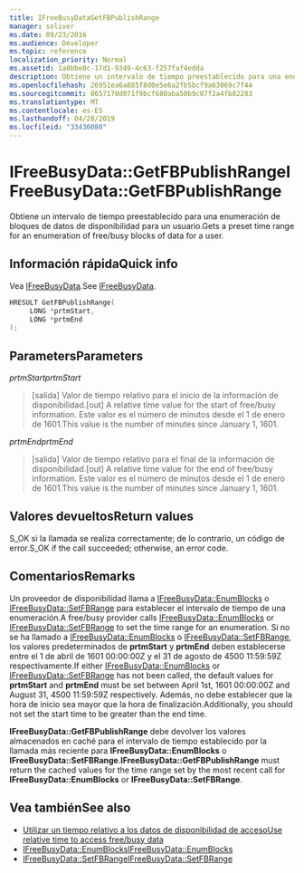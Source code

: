 ```yaml
---
title: IFreeBusyDataGetFBPublishRange
manager: soliver
ms.date: 09/23/2016
ms.audience: Developer
ms.topic: reference
localization_priority: Normal
ms.assetid: 1a8bbe0c-17d1-9349-4c63-f257faf4edda
description: Obtiene un intervalo de tiempo preestablecido para una enumeración de bloques de datos de disponibilidad para un usuario.
ms.openlocfilehash: 26951ea6a885f8d0e5e6a2fb5bcf9a63069c7f44
ms.sourcegitcommit: 8657170d071f9bcf680aba50b9c07f2a4fb82283
ms.translationtype: MT
ms.contentlocale: es-ES
ms.lasthandoff: 04/28/2019
ms.locfileid: "33430080"
---
```

# <a name="ifreebusydatagetfbpublishrange"></a><span data-ttu-id="f3dd6-103">IFreeBusyData::GetFBPublishRange</span><span class="sxs-lookup"><span data-stu-id="f3dd6-103">IFreeBusyData::GetFBPublishRange</span></span>

<span data-ttu-id="f3dd6-104">Obtiene un intervalo de tiempo preestablecido para una enumeración de bloques de datos de disponibilidad para un usuario.</span><span class="sxs-lookup"><span data-stu-id="f3dd6-104">Gets a preset time range for an enumeration of free/busy blocks of data for a user.</span></span>
  
## <a name="quick-info"></a><span data-ttu-id="f3dd6-105">Información rápida</span><span class="sxs-lookup"><span data-stu-id="f3dd6-105">Quick info</span></span>

<span data-ttu-id="f3dd6-106">Vea [IFreeBusyData](ifreebusydata.md).</span><span class="sxs-lookup"><span data-stu-id="f3dd6-106">See [IFreeBusyData](ifreebusydata.md).</span></span>
  
```cpp
HRESULT GetFBPublishRange( 
     LONG *prtmStart,  
     LONG *prtmEnd 
);

```

## <a name="parameters"></a><span data-ttu-id="f3dd6-107">Parameters</span><span class="sxs-lookup"><span data-stu-id="f3dd6-107">Parameters</span></span>

<span data-ttu-id="f3dd6-108">_prtmStart_</span><span class="sxs-lookup"><span data-stu-id="f3dd6-108">_prtmStart_</span></span>
  
> <span data-ttu-id="f3dd6-109">[salida] Valor de tiempo relativo para el inicio de la información de disponibilidad.</span><span class="sxs-lookup"><span data-stu-id="f3dd6-109">[out] A relative time value for the start of free/busy information.</span></span> <span data-ttu-id="f3dd6-110">Este valor es el número de minutos desde el 1 de enero de 1601.</span><span class="sxs-lookup"><span data-stu-id="f3dd6-110">This value is the number of minutes since January 1, 1601.</span></span>
    
<span data-ttu-id="f3dd6-111">_prtmEnd_</span><span class="sxs-lookup"><span data-stu-id="f3dd6-111">_prtmEnd_</span></span>
  
> <span data-ttu-id="f3dd6-112">[salida] Valor de tiempo relativo para el final de la información de disponibilidad.</span><span class="sxs-lookup"><span data-stu-id="f3dd6-112">[out] A relative time value for the end of free/busy information.</span></span> <span data-ttu-id="f3dd6-113">Este valor es el número de minutos desde el 1 de enero de 1601.</span><span class="sxs-lookup"><span data-stu-id="f3dd6-113">This value is the number of minutes since January 1, 1601.</span></span>
    
## <a name="return-values"></a><span data-ttu-id="f3dd6-114">Valores devueltos</span><span class="sxs-lookup"><span data-stu-id="f3dd6-114">Return values</span></span>

<span data-ttu-id="f3dd6-115">S_OK si la llamada se realiza correctamente; de lo contrario, un código de error.</span><span class="sxs-lookup"><span data-stu-id="f3dd6-115">S_OK if the call succeeded; otherwise, an error code.</span></span>
  
## <a name="remarks"></a><span data-ttu-id="f3dd6-116">Comentarios</span><span class="sxs-lookup"><span data-stu-id="f3dd6-116">Remarks</span></span>

<span data-ttu-id="f3dd6-117">Un proveedor de disponibilidad llama a [IFreeBusyData::EnumBlocks](ifreebusydata-enumblocks.md) o [IFreeBusyData::SetFBRange](ifreebusydata-setfbrange.md) para establecer el intervalo de tiempo de una enumeración.</span><span class="sxs-lookup"><span data-stu-id="f3dd6-117">A free/busy provider calls [IFreeBusyData::EnumBlocks](ifreebusydata-enumblocks.md) or [IFreeBusyData::SetFBRange](ifreebusydata-setfbrange.md) to set the time range for an enumeration.</span></span> <span data-ttu-id="f3dd6-118">Si no se ha llamado a [IFreeBusyData::EnumBlocks](ifreebusydata-enumblocks.md) o [IFreeBusyData::SetFBRange,](ifreebusydata-setfbrange.md) los valores predeterminados de **prtmStart** y **prtmEnd** deben establecerse entre el 1 de abril de 1601 00:00:00Z y el 31 de agosto de 4500 11:59:59Z respectivamente.</span><span class="sxs-lookup"><span data-stu-id="f3dd6-118">If either [IFreeBusyData::EnumBlocks](ifreebusydata-enumblocks.md) or [IFreeBusyData::SetFBRange](ifreebusydata-setfbrange.md) has not been called, the default values for **prtmStart** and **prtmEnd** must be set between April 1st, 1601 00:00:00Z and August 31, 4500 11:59:59Z respectively.</span></span> <span data-ttu-id="f3dd6-119">Además, no debe establecer que la hora de inicio sea mayor que la hora de finalización.</span><span class="sxs-lookup"><span data-stu-id="f3dd6-119">Additionally, you should not set the start time to be greater than the end time.</span></span> 
  
<span data-ttu-id="f3dd6-120">**IFreeBusyData::GetFBPublishRange** debe devolver los valores almacenados en caché para el intervalo de tiempo establecido por la llamada más reciente para **IFreeBusyData::EnumBlocks** o **IFreeBusyData::SetFBRange**.</span><span class="sxs-lookup"><span data-stu-id="f3dd6-120">**IFreeBusyData::GetFBPublishRange** must return the cached values for the time range set by the most recent call for **IFreeBusyData::EnumBlocks** or **IFreeBusyData::SetFBRange**.</span></span> 
  
## <a name="see-also"></a><span data-ttu-id="f3dd6-121">Vea también</span><span class="sxs-lookup"><span data-stu-id="f3dd6-121">See also</span></span>

- [<span data-ttu-id="f3dd6-122">Utilizar un tiempo relativo a los datos de disponibilidad de acceso</span><span class="sxs-lookup"><span data-stu-id="f3dd6-122">Use relative time to access free/busy data</span></span>](how-to-use-relative-time-to-access-free-busy-data.md)
- [<span data-ttu-id="f3dd6-123">IFreeBusyData::EnumBlocks</span><span class="sxs-lookup"><span data-stu-id="f3dd6-123">IFreeBusyData::EnumBlocks</span></span>](ifreebusydata-enumblocks.md)
- [<span data-ttu-id="f3dd6-124">IFreeBusyData::SetFBRange</span><span class="sxs-lookup"><span data-stu-id="f3dd6-124">IFreeBusyData::SetFBRange</span></span>](ifreebusydata-setfbrange.md)

